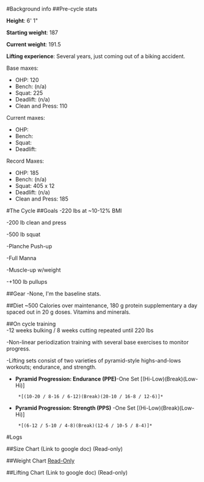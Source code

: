 #Background info
##Pre-cycle stats

**Height**:  6' 1"

**Starting weight**: 187

**Current weight**:  191.5

**Lifting experience**: Several years, just coming out of a biking accident.

Base maxes:

* OHP: 120
* Bench: (n/a)
* Squat: 225
* Deadlift: (n/a)
* Clean and Press: 110

Current maxes:

* OHP: 
* Bench: 
* Squat: 
* Deadlift: 

Record Maxes:
 
* OHP: 185
* Bench: (n/a)
* Squat: 405 x 12
* Deadlift: (n/a)
* Clean and Press: 185

#The Cycle
##Goals
-220 lbs at ~10-12% BMI 

-200 lb clean and press

-500 lb squat

-Planche Push-up

-Full Manna

-Muscle-up w/weight

-+100 lb pullups

##Gear
-None, I'm the baseline stats.

##Diet
~500 Calories over maintenance, 180 g protein supplementary a day spaced out in 20 g doses. Vitamins and minerals. 

##On cycle training  
-12 weeks bulking / 8 weeks cutting repeated until 220 lbs

-Non-linear periodization training with several base exercises to monitor progress. 

-Lifting sets consist of two varieties of pyramid-style highs-and-lows workouts; endurance, and strength. 

* **Pyramid Progression: Endurance (PPE)**-One Set [(Hi-Low)(Break)(Low-Hi)]

       *[(10-20 / 8-16 / 6-12)(Break)(20-10 / 16-8 / 12-6)]*

* **Pyramid Progression: Strength (PPS)** -One Set [(Hi-Low)(Break)(Low-Hi)]

       *[(6-12 / 5-10 / 4-8)(Break)(12-6 / 10-5 / 8-4)]*


#Logs

##Size Chart
(Link to google doc) (Read-only)

##Weight Chart
[Read-Only](https://docs.google.com/file/d/0B26CGyYPebY-bUxVNGlSUlJNRlU/edit?usp=sharing)

##Lifting Chart
(Link to google doc) (Read-only)